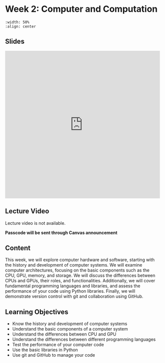 # Week 2: Computer and Computation
```{image} ../figures/computer_title.jpeg
:width: 50%
:align: center
```
## Slides
<iframe src="https://docs.google.com/presentation/d/e/2PACX-1vR2JdLzP4PgXJC7K2s7AN92dIcYEq2-I1bikd2QVpGOxfePajCKDc5jmP3I4wDweQxJpzmCMwbpNcMh/embed?start=false&loop=false&delayms=3000" frameborder="0" width="100%" height="480" allowfullscreen="true" mozallowfullscreen="true" webkitallowfullscreen="true"></iframe>

## Lecture Video
Lecture video is not available.

**Passcode will be sent through Canvas announcement**

## Content
This week, we will explore computer hardware and software, starting with the history and development of computer systems. We will examine computer architectures, focusing on the basic components such as the CPU, GPU, memory, and storage. We will discuss the differences between CPUs and GPUs, their roles, and functionalities. Additionally, we will cover fundamental programming languages and libraries, and assess the performance of your code using Python libraries. Finally, we will demonstrate version control with git and collaboration using GitHub. 

## Learning Objectives
- Know the history and development of computer systems
- Understand the basic components of a computer system
- Understand the differences between CPU and GPU
- Understand the differences between different programming languages
- Test the performance of your computer code
- Use the basic libraries in Python
- Use git and GitHub to manage your code